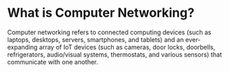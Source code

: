 # What is Computer Networking?
Computer networking refers to connected computing devices (such as laptops, desktops, servers, smartphones, and tablets) and an ever-expanding array of IoT devices (such as cameras, door locks, doorbells, refrigerators, audio/visual systems, thermostats, and various sensors) that communicate with one another.